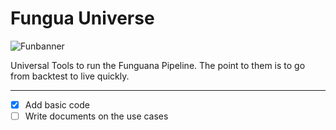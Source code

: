 # Fungua Universe

![Funbanner](https://raw.githubusercontent.com/kivo360/funguauniverse/master/bann.png)

Universal Tools to run the Funguana Pipeline. The point to them is to go from backtest to live quickly. 





---

- [x] Add basic code
- [ ] Write documents on the use cases
